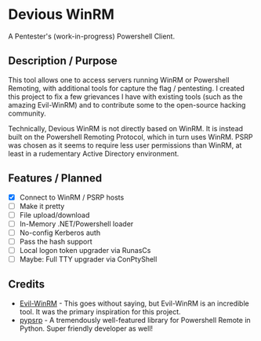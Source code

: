 # Devious WinRM

A Pentester's (work-in-progress) Powershell Client.

## Description / Purpose
This tool allows one to access servers running WinRM or Powershell Remoting, with additional tools for capture the flag / pentesting. I created this project to fix a few grievances I have with existing tools (such as the amazing Evil-WinRM) and to contribute some to the open-source hacking community.

Technically, Devious WinRM is not directly based on WinRM. It is instead built on the Powershell Remoting Protocol, which in turn uses WinRM. PSRP was chosen as it seems to require less user permissions than WinRM, at least in a rudementary Active Directory environment.

## Features / Planned
- [x] Connect to WinRM / PSRP hosts
- [ ] Make it pretty
- [ ] File upload/download
- [ ] In-Memory .NET/Powershell loader
- [ ] No-config Kerberos auth
- [ ] Pass the hash support
- [ ] Local logon token upgrader via RunasCs 
- [ ] Maybe: Full TTY upgrader via ConPtyShell

## Credits
- [Evil-WinRM](https://github.com/Hackplayers/evil-winrm)  - This goes without saying, but Evil-WinRM is an incredible tool. It was the primary inspiration for this project.
- [pypsrp](https://github.com/jborean93/pypsrp) - A tremendously well-featured library for Powershell Remote in Python. Super friendly developer as well!